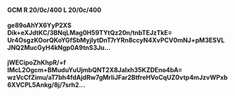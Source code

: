 #### GCM R 20/0c/400 L 20/0c/400
**ge89oAhYX6YyP2XS**<br/>**Dik+eXJdtKC/3BNqLMag0H59TYtQz20n/tnbTEJzTkE=**<br/>**Ur4OsgzKOorQKoYGfSbMyjIytDnT7rYRn8ccyN4XvPCV0mNJ+pM3ESVLJNQ2MucGyH4kNgp0A9tnS3Ju...**<br/><br/>
**jWECipoZhKhpR/+f**<br/>**IMcL2Ogcm+BMuduYuUjmbQNT2X8JaIxh35KZDEno4bA=**<br/>**wzVcCfZimu/aT7bh4fdAjdRw7gMrIiJFar2BtfreHVoCqUZ0vtp4mJzvWPxb6XVCPL5Ankg/8j/7srh2...**